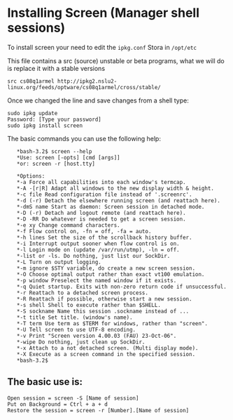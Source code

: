 # Installing Screen (Manager shell sessions)

To install screen your need to edit the `ipkg.conf` Stora in `/opt/etc`

This file contains a src (source) unstable or beta programs, what we will do is replace it with a stable versions
```
src cs08q1armel http://ipkg2.nslu2-linux.org/feeds/optware/cs08q1armel/cross/stable/
```
Once we changed the line and save changes from a shell type:
```
sudo ipkg update
Password: [Type your password]
sudo ipkg install screen
```

The basic commands you can use the following help:
```
   *bash-3.2$ screen --help
   *Use: screen [-opts] [cmd [args]]
   *or: screen -r [host.tty]

   *Options:
   *-a Force all capabilities into each window's termcap.
   *-A -[r|R] Adapt all windows to the new display width & height.
   *-c file Read configuration file instead of '.screenrc'.
   *-d (-r) Detach the elsewhere running screen (and reattach here).
   *-dmS name Start as daemon: Screen session in detached mode.
   *-D (-r) Detach and logout remote (and reattach here).
   *-D -RR Do whatever is needed to get a screen session.
   *-e xy Change command characters.
   *-f Flow control on, -fn = off, -fa = auto.
   *-h lines Set the size of the scrollback history buffer.
   *-i Interrupt output sooner when flow control is on.
   *-l Login mode on (update /var/run/utmp), -ln = off.
   *-list or -ls. Do nothing, just list our SockDir.
   *-L Turn on output logging.
   *-m ignore $STY variable, do create a new screen session.
   *-O Choose optimal output rather than exact vt100 emulation.
   *-p window Preselect the named window if it exists.
   *-q Quiet startup. Exits with non-zero return code if unsuccessful.
   *-r Reattach to a detached screen process.
   *-R Reattach if possible, otherwise start a new session.
   *-s shell Shell to execute rather than $SHELL.
   *-S sockname Name this session .sockname instead of ...
   *-t title Set title. (window's name).
   *-T term Use term as $TERM for windows, rather than "screen".
   *-U Tell screen to use UTF-8 encoding.
   *-v Print "Screen version 4.00.03 (FAU) 23-Oct-06".
   *-wipe Do nothing, just clean up SockDir.
   *-x Attach to a not detached screen. (Multi display mode).
   *-X Execute as a screen command in the specified session.
   *bash-3.2$
```
## The basic use is:
```
Open session = screen -S [Name of session]
Put on Background = Ctrl + a + d
Restore the session = screen -r [Number].[Name of session]
```